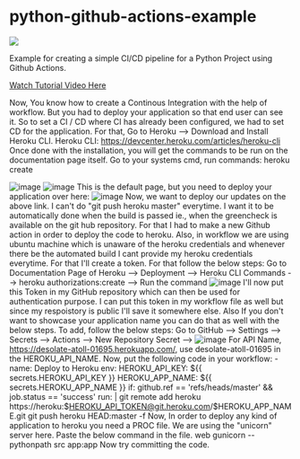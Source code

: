 # python-github-actions-example

![](https://github.com/nikhilkumarsingh/python-github-actions-example/workflows/Python%20application/badge.svg)

Example for creating a simple CI/CD pipeline for a Python Project using Github Actions.

[Watch Tutorial Video Here](https://youtu.be/WTofttoD2xg)

Now, You know how to create a Continous Integration with the help of workflow. But you had to deploy your application so that end user can see it.
So to set a CI / CD where CI has already been configured, we had to set CD for the application. For that, Go to Heroku --> Download and Install Heroku CLI.
Heroku CLI: https://devcenter.heroku.com/articles/heroku-cli 
Once done with the installation, you will get the commands to be run on the documentation page itself. 
Go to your systems cmd, run commands:
  heroku create

![image](https://user-images.githubusercontent.com/25689468/151544327-e425b2c2-ea0f-4f61-8932-5532e948b80d.png)
![image](https://user-images.githubusercontent.com/25689468/151544503-f3c8102f-c2f7-48ba-93d9-63d055f1ae98.png)
This is the default page, but you need to deploy your application over here:
![image](https://user-images.githubusercontent.com/25689468/151544550-002c8122-0ca9-4438-85b9-83bd4eaa8de9.png)
Now, we want to deploy our updates on the above link. I can't do "git push heroku master" everytime. I want it to be automatically done when the build is passed ie., when the greencheck is available on the git hub repository.
For that I had to make a new Github action in order to deploy the code to heroku.
Also, in workflow we are using ubuntu machine which is unaware of the heroku credentials and whenever there be the automated build I cant provide my heroku credentials everytime. For that I'll create a token. For that follow the below steps:
Go to Documentation Page of Heroku --> Deployment --> Heroku CLI Commands --> heroku authorizations:create --> Run the command
![image](https://user-images.githubusercontent.com/25689468/151546800-fb7a9251-e876-4a79-80bb-2ca54ac9a098.png)
I'll now put this Token in my GitHub repository which can then be used for authentication purpose. I can put this token in my workflow file as well but since my respoistory is public I'll save it somewhere else. Also If you don't want to showcase your application name you can do that as well with the below steps.
To add, follow the below steps:
Go to GitHub --> Settings --> Secrets --> Actions --> New Repository Secret --> 
![image](https://user-images.githubusercontent.com/25689468/151550148-b9805cd5-8328-4edd-971b-b8f335eed00d.png)
For API Name, https://desolate-atoll-01695.herokuapp.com/, use desolate-atoll-01695 in the HEROKU_API_NAME.
Now, put the following code in your workflow:
    - name: Deploy to Heroku
      env:
        HEROKU_API_KEY: ${{ secrets.HEROKU_API_KEY }}
        HEROKU_APP_NAME: ${{ secrets.HEROKU_APP_NAME }}
        if: github.ref == 'refs/heads/master' && job.status == 'success'
        run: |
          git remote add heroku https://heroku:$HEROKU_API_TOKEN@git.heroku.com/$HEROKU_APP_NAME.git
          git push heroku HEAD:master -f
Now, In order to deploy any kind of application to heroku you need a PROC file.
We are using the "unicorn" server here. Paste the below command in the file.
 web gunicorn --pythonpath src app:app
 Now try committing the code.
